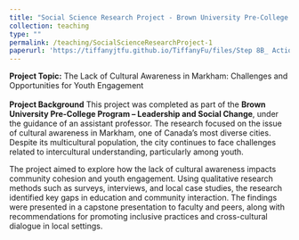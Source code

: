 ```yaml
---
title: "Social Science Research Project - Brown University Pre-College Program 2024"
collection: teaching
type: ""
permalink: /teaching/SocialScienceResearchProject-1
paperurl: 'https://tiffanyjtfu.github.io/TiffanyFu/files/Step 8B_ Action plan Final Report - Tiffany Fu.pdf'
---
```

**Project Topic:** The Lack of Cultural Awareness in Markham: Challenges and Opportunities for Youth Engagement
<br><br>**Project Background**
This project was completed as part of the **Brown University Pre-College Program – Leadership and Social Change**, under the guidance of an assistant professor. The research focused on the issue of cultural awareness in Markham, one of Canada’s most diverse cities. Despite its multicultural population, the city continues to face challenges related to intercultural understanding, particularly among youth.

The project aimed to explore how the lack of cultural awareness impacts community cohesion and youth engagement. Using qualitative research methods such as surveys, interviews, and local case studies, the research identified key gaps in education and community interaction. The findings were presented in a capstone presentation to faculty and peers, along with recommendations for promoting inclusive practices and cross-cultural dialogue in local settings.


